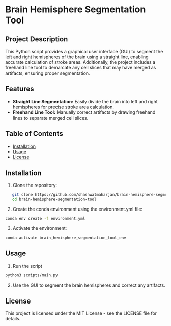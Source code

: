 # Brain Hemisphere Segmentation Tool

## Project Description
This Python script provides a graphical user interface (GUI) to segment the left and right hemispheres of the brain using a straight line, enabling accurate calculation of stroke areas. Additionally, the project includes a freehand line tool to demarcate any cell slices that may have merged as artifacts, ensuring proper segmentation.

## Features
- **Straight Line Segmentation:** Easily divide the brain into left and right hemispheres for precise stroke area calculation.
- **Freehand Line Tool:** Manually correct artifacts by drawing freehand lines to separate merged cell slices.

## Table of Contents

- [Installation](#installation)
- [Usage](#usage)
- [License](#license)

## Installation
1. Clone the repository:
```bash
   git clone https://github.com/shashwatmaharjan/brain-hemisphere-segmentation-tool.git
   cd brain-hemisphere-segmentation-tool
   ```

2. Create the conda environment using the environment.yml file:
```bash
conda env create -f environment.yml
   ```

3. Activate the environment:
```bash
conda activate brain_hemisphere_segmentation_tool_env
   ```

## Usage

1. Run the script
```bash
python3 scripts/main.py
   ```

2. Use the GUI to segment the brain hemispheres and correct any artifacts.

## License

This project is licensed under the MIT License - see the LICENSE file for details.
